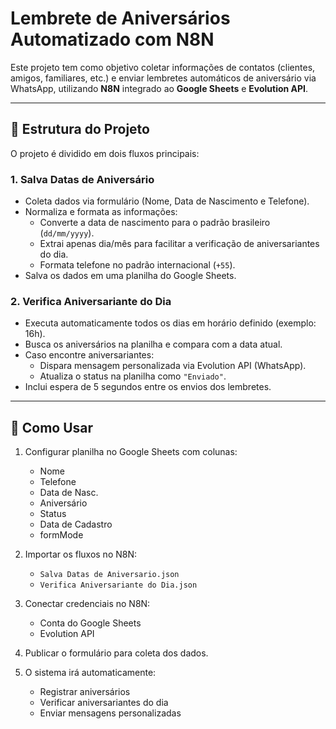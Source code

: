 
# Lembrete de Aniversários Automatizado com N8N

Este projeto tem como objetivo coletar informações de contatos (clientes, amigos, familiares, etc.) e enviar lembretes automáticos de aniversário via WhatsApp, utilizando **N8N** integrado ao **Google Sheets** e **Evolution API**.

---

## 📌 Estrutura do Projeto

O projeto é dividido em dois fluxos principais:

### 1. Salva Datas de Aniversário
- Coleta dados via formulário (Nome, Data de Nascimento e Telefone).
- Normaliza e formata as informações:
  - Converte a data de nascimento para o padrão brasileiro (`dd/mm/yyyy`).
  - Extrai apenas dia/mês para facilitar a verificação de aniversariantes do dia.
  - Formata telefone no padrão internacional (`+55`).
- Salva os dados em uma planilha do Google Sheets.

### 2. Verifica Aniversariante do Dia
- Executa automaticamente todos os dias em horário definido (exemplo: 16h).
- Busca os aniversários na planilha e compara com a data atual.
- Caso encontre aniversariantes:
  - Dispara mensagem personalizada via Evolution API (WhatsApp).
  - Atualiza o status na planilha como `"Enviado"`.
- Inclui espera de 5 segundos entre os envios dos lembretes.

---

## 🚀 Como Usar

1. Configurar planilha no Google Sheets com colunas:
   - Nome
   - Telefone
   - Data de Nasc.
   - Aniversário
   - Status
   - Data de Cadastro
   - formMode

2. Importar os fluxos no N8N:
   - `Salva Datas de Aniversario.json`
   - `Verifica Aniversariante do Dia.json`

3. Conectar credenciais no N8N:
   - Conta do Google Sheets
   - Evolution API

4. Publicar o formulário para coleta dos dados.

5. O sistema irá automaticamente:
   - Registrar aniversários
   - Verificar aniversariantes do dia
   - Enviar mensagens personalizadas
